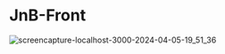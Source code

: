 # JnB-Front

![screencapture-localhost-3000-2024-04-05-19_51_36](https://github.com/Susnfor/JnB-Front/assets/97429786/4f56f443-cee5-4a66-94a0-fa1cc24c57ad)
